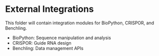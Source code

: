 ﻿# External Integrations

This folder will contain integration modules for BioPython, CRISPOR, and Benchling.

- BioPython: Sequence manipulation and analysis
- CRISPOR: Guide RNA design
- Benchling: Data management APIs

